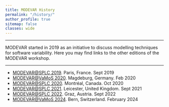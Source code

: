 ```yaml
---
title: MODEVAR History
permalink: "/history/"
author_profile: true
sitemap: false
classes: wide
---
```


---
MODEVAR started in 2019 as an initiative to discuss modelling techniques for software variability. Here you may find links to the other editions of the MODEVAR workshop. 

---

- [MODEVAR@SPLC 2019](https://modevar.github.io/2019/). Paris, France. Sept 2019
- [MODEVAR@VaMoS 2020](https://modevar.github.io/vamos-2020/). Magdeburg, Germany. Feb 2020
- [MODEVAR@SPLC 2020](https://modevar.github.io/splc-2020). Montréal, Canada. Oct 2020
- [MODEVAR@SPLC 2021](https://modevar.github.io/2021). Leicester, United Kingdom. Sept 2021 
- [MODEVAR@SPLC 2022](https://modevar.github.io/2022). Graz, Austria. Sept 2022 
- [MODEVAR@VaMoS 2024](https://modevar.github.io/vamos-2024). Bern, Switzerland. February 2024
